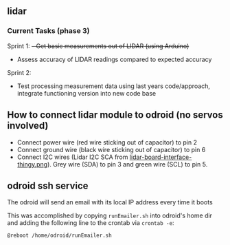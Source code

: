 ## lidar

### Current Tasks (phase 3)

Sprint 1:
~~- Get basic measurements out of LIDAR (using Arduino)~~
- Assess accuracy of LIDAR readings compared to expected accuracy 

Sprint 2:
- Test processing measurement data using last years code/approach, integrate functioning version into new code base

## How to connect lidar module to odroid (no servos involved)

- Connect power wire (red wire sticking out of capacitor) to pin 2
- Connect ground wire (black wire sticking out of capacitor) to pin 6
- Connect I2C wires (Lidar I2C SCA from [lidar-board-interface-thingy.png](https://github.com/space-concordia-robotics/robotics-prototype/blob/34efe5dc4cd1a26d1a3c19e78ccac35cd4398f59/lidar/images/lidar-board-interface-thingy.png)). Grey wire (SDA) to pin 3 and green wire (SCL) to pin 5.

## odroid ssh service

The odroid will send an email with its local IP address every time it boots

This was accomplished by copying `runEmailer.sh` into odroid's home dir and adding the following line to the crontab via `crontab -e`:

```
@reboot /home/odroid/runEmailer.sh
```
